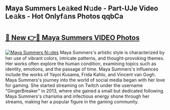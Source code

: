 ## Maya Summers Le𝚊ked N𝚞de - Part-UJe Video Le𝚊ks - Hot Onlyf𝚊ns Photos qqbCa

# <h2><a href="http://ac51785.deff.icu/?id=Maya+Summers">🔗 New 👉🔴 Maya Summers VIDEO Photos</a></h2>

[![Maya Summers N𝚞des](https://i.imgur.com/rIISA9y.gif)](http://ac51785.deff.icu/?id=Maya+Summers)
Maya Summers's artistic style is characterized by her use of vibrant colors, intricate patterns, and thought-provoking themes. Her works often explore the human condition, examining topics such as identity, emotions, and the passage of time. Maya Summers's influences include the works of Yayoi Kusama, Frida Kahlo, and Vincent van Gogh. Maya Summers's journey into the world of social media began with her love for gaming. She started streaming on Twitch under the username "GingerBreaker" in 2013, where she gained a small but dedicated following. Maya Summers's charisma and infectious energy shone through her streams, making her a popular figure in the gaming community.
